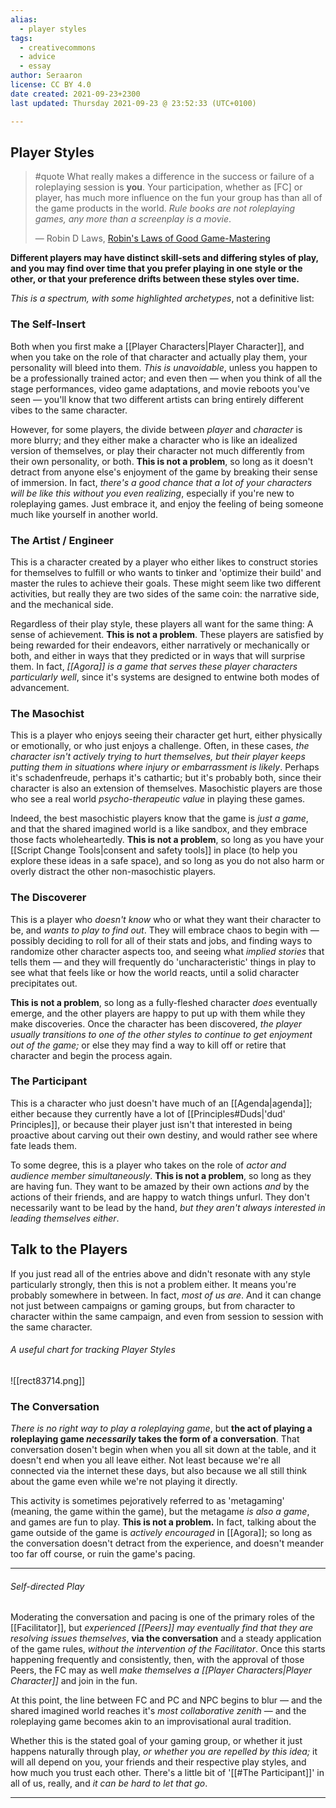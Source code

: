```yaml
---
alias:
  - player styles
tags:
  - creativecommons
  - advice
  - essay
author: Seraaron
license: CC BY 4.0
date created: 2021-09-23+2300
last updated: Thursday 2021-09-23 @ 23:52:33 (UTC+0100)

---
```


## Player Styles

> #quote
> What really makes a difference in the success or failure of a roleplaying session is **you**. Your participation, whether as \[FC\] or player, has much more influence on the fun your group has than all of the game products in the world. _Rule books are not roleplaying games, any more than a screenplay is a movie_.
>
> — Robin D Laws, [Robin's Laws of Good Game-Mastering](https://www.sjgames.com/robinslaws/)

**Different players may have distinct skill-sets and differing styles of play, and you may find over time that you prefer playing in one style or the other, or that your preference drifts between these styles over time.**

_This is a spectrum, with some highlighted archetypes_, not a definitive list:

### The Self-Insert

Both when you first make a [[Player Characters|Player Character]], and when you take on the role of that character and actually play them, your personality will bleed into them. _This is unavoidable_, unless you happen to be a professionally trained actor; and even then — when you think of all the stage performances, video game adaptations, and movie reboots you've seen — you'll know that two different artists can bring entirely different vibes to the same character.

However, for some players, the divide between _player_ and _character_ is more blurry; and they either make a character who is like an idealized version of themselves, or play their character not much differently from their own personality, or both. **This is not a problem**, so long as it doesn't detract from anyone else's enjoyment of the game by breaking their sense of immersion. In fact, _there's a good chance that a lot of your characters will be like this without you even realizing_, especially if you're new to roleplaying games. Just embrace it, and enjoy the feeling of being someone much like yourself in another world.

### The Artist / Engineer

This is a character created by a player who either likes to construct stories for themselves to fulfill or who wants to tinker and 'optimize their build' and master the rules to achieve their goals. These might seem like two different activities, but really they are two sides of the same coin: the narrative side, and the mechanical side.

Regardless of their play style, these players all want for the same thing: A sense of achievement. **This is not a problem**. These players are satisfied by being rewarded for their endeavors, either narratively or mechanically or both, and either in ways that they predicted or in ways that will surprise them. In fact, _[[Agora]] is a game that serves these player characters particularly well_, since it's systems are designed to entwine both modes of advancement.

### The Masochist

This is a player who enjoys seeing their character get hurt, either physically or emotionally, or who just enjoys a challenge. Often, in these cases, _the character isn't actively trying to hurt themselves, but their player keeps putting them in situations where injury or embarrassment is likely_. Perhaps it's schadenfreude, perhaps it's cathartic; but it's probably both, since their character is also an extension of themselves. Masochistic players are those who see a real world _psycho-therapeutic value_ in playing these games.

Indeed, the best masochistic players know that the game is _just a game_, and that the shared imagined world is a like sandbox, and they embrace those facts wholeheartedly. **This is not a problem**, so long as you have your [[Script Change Tools|consent and safety tools]] in place (to help you explore these ideas in a safe space), and so long as you do not also harm or overly distract the other non-masochistic players.

### The Discoverer

This is a player who _doesn't know_ who or what they want their character to be, and _wants to play to find out_. They will embrace chaos to begin with — possibly deciding to roll for all of their stats and jobs, and finding ways to randomize other character aspects too, and seeing what _implied stories_ that tells them — and they will frequently do 'uncharacteristic' things in play to see what that feels like or how the world reacts, until a solid character precipitates out.

**This is not a problem**, so long as a fully-fleshed character _does_ eventually emerge, and the other players are happy to put up with them while they make discoveries. Once the character has been discovered, _the player usually transitions to one of the other styles to continue to get enjoyment out of the game;_ or else they may find a way to kill off or retire that character and begin the process again.

### The Participant

This is a character who just doesn't have much of an [[Agenda|agenda]]; either because they currently have a lot of [[Principles#Duds|'dud' Principles]], or because their player just isn't that interested in being proactive about carving out their own destiny, and would rather see where fate leads them.

To some degree, this is a player who takes on the role of _actor and audience member simultaneously_. **This is not a problem**, so long as they are having fun. They want to be amazed by their own actions _and_ by the actions of their friends, and are happy to watch things unfurl. They don't necessarily want to be lead by the hand, _but they aren't always interested in leading themselves either_.


## Talk to the Players

If you just read all of the entries above and didn't resonate with any style particularly strongly, then this is not a problem either. It means you're probably somewhere in between. In fact, _most of us are_. And it can change not just between campaigns or gaming groups, but from character to character within the same campaign, and even from session to session with the same character.

###### A useful chart for tracking Player Styles
![[rect83714.png]]

### The Conversation

_There is no right way to play a roleplaying game_, but **the act of playing a roleplaying game _necessarily_ takes the form of a conversation**. That conversation dosen't begin when when you all sit down at the table, and it doesn't end when you all leave either. Not least because we're all connected via the internet these days, but also because we all still think about the game even while we're not playing it directly.

This activity is sometimes pejoratively referred to as 'metagaming' (meaning, the game within the game), but the metagame _is also a game_, and games are fun to play. **This is not a problem.** In fact, talking about the game outside of the game is _actively encouraged_ in [[Agora]]; so long as the conversation doesn't detract from the experience, and doesn't meander too far off course, or ruin the game's pacing.

---

###### Self-directed Play

Moderating the conversation and pacing is one of the primary roles of the [[Facilitator]], but _experienced [[Peers]] may eventually find that they are resolving issues themselves_, **via the conversation** and a steady application of the game rules, _without the intervention of the Facilitator_. Once this starts happening frequently and consistently, then, with the approval of those Peers, the FC may as well _make themselves a [[Player Characters|Player Character]]_ and join in the fun.

At this point, the line between FC and PC and NPC begins to blur — and the shared imagined world reaches it's _most collaborative zenith_ — and the roleplaying game becomes akin to an improvisational aural tradition.

Whether this is the stated goal of your gaming group, or whether it just happens naturally through play, _or whether you are repelled by this idea;_ it will all depend on you, your friends and their respective play styles, and how much you trust each other. There's a little bit of '[[#The Participant]]' in all of us, really, and _it can be hard to let that go_.

---

